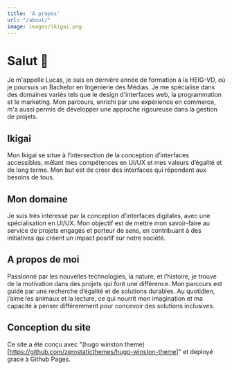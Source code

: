 ```yaml
---
title: 'A propos'
url: "/about/"
image: images/ikigai.png
---
```


# Salut 👋

Je m'appelle Lucas, je suis en dernière année de formation à la HEIG-VD, où je poursuis un Bachelor en Ingénierie des Médias. Je me spécialise dans des domaines variés tels que le design d'interfaces web, la programmation et le marketing. Mon parcours, enrichi par une expérience en commerce, m'a aussi permis de développer une approche rigoureuse dans la gestion de projets.

## Ikigai

Mon Ikigai se situe à l’intersection de la conception d’interfaces accessibles, mêlant mes compétences en UI/UX et mes valeurs d’égalité et de long terme. Mon but est de créer des interfaces qui répondent aux besoins de tous.


## Mon domaine

Je suis très intéressé par la conception d’interfaces digitales, avec une spécialisation en UI/UX. Mon objectif est de mettre mon savoir-faire au service de projets engagés et porteur de sens, en contribuant à des initiatives qui créent un impact positif sur notre société.

## A propos de moi
Passionné par les nouvelles technologies, la nature, et l’histoire, je trouve de la motivation dans des projets qui font une différence. Mon parcours est guidé par une recherche d’égalité et de solutions durables. Au quotidien, j’aime les animaux et la lecture, ce qui nourrit mon imagination et ma capacité à penser différemment pour concevoir des solutions inclusives.

## Conception du site
Ce site a été conçu avec "(hugo winston theme)[https://github.com/zerostaticthemes/hugo-winston-theme]" et deployé grace à Github Pages.